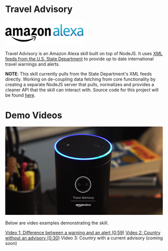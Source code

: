 # Travel Advisory

![Amazon Alexa logo](./docs/amazon_alexa_logo.jpg)

Travel Advisory is an Amazon Alexa skill built on top of NodeJS. It uses [XML feeds from the U.S. State Department](https://www.state.gov/developer/) to provide up to date international travel warnings and alerts.

**NOTE**: This skill currently pulls from the State Department's XML feeds directly. Working on de-coupling data fetching from core functionality by creating a separate NodeJS server that pulls, normalizes and provides a cleaner API that the skill can interact with. Source code for this project will be found [here](https://github.com/hidace/alexa-travel-advisory-api).

# Demo Videos

![Demo video screenshot](./docs/video.png)

Below are video examples demonstrating the skill. 

[Video 1: Difference between a warning and an alert (0:59)](https://vimeo.com/220098425)
[Video 2: Country without an advisory (0:30)](https://vimeo.com/220097793)
Video 3: Country with a current advisory (coming soon)